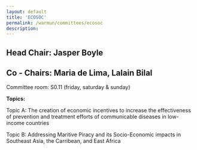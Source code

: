 ```yaml
---
layout: default
title: 'ECOSOC'
permalink: /warmun/committees/ecosoc
description:
---
```

## Head Chair: Jasper Boyle

## Co - Chairs: Maria de Lima, Lalain Bilal

Committee room: S0.11 (friday, saturday & sunday)

<b>Topics:</b>

  Topic A: The creation of economic incentives to increase the effectiveness of prevention and treatment efforts of communicable diseases  in low-income countries

  Topic B: Addressing Maritive Piracy and its Socio-Economic impacts in Southeast Asia, the Carribean, and East Africa


